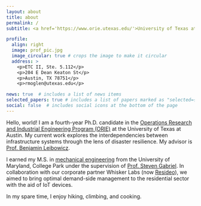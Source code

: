 ```yaml
---
layout: about
title: about
permalink: /
subtitle: <a href='https://www.orie.utexas.edu/'>University of Texas at Austin</a>

profile:
  align: right
  image: prof_pic.jpg
  image_circular: true # crops the image to make it circular
  address: >
    <p>ETC II, Ste. 5.112</p>
    <p>204 E Dean Keaton St</p>
    <p>Austin, TX 78751</p>
    <p>rmoglen@utexas.edu</p>

news: true  # includes a list of news items
selected_papers: true # includes a list of papers marked as "selected={true}"
social: false  # includes social icons at the bottom of the page
---
```


Hello, world! I am a fourth-year Ph.D. candidate in the [Operations Research and Industrial Engineering Program (ORIE)](https://www.orie.utexas.edu/) at the University of Texas at Austin. My current work explores the interdependencies between infrastructure systems through the lens of disaster resilience. My advisor is [Prof. Benjamin Leibowicz](https://sites.utexas.edu/leibowicz/).

I earned my M.S. in [mechanical engineering](https://enme.umd.edu/) from the University of Maryland, College Park under the supervision of [Prof. Steven Gabriel](http://www.stevenagabriel.umd.edu/).  In collaboration with our corporate partner Whisker Labs (now [Resideo](https://www.resideo.com/us/en/)), we aimed to bring optimal demand-side management to the residential sector with the aid of IoT devices. 

In my spare time, I enjoy hiking, climbing, and cooking. 

